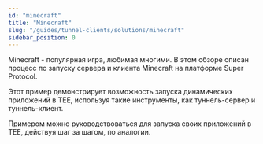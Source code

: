```yaml
---
id: "minecraft"
title: "Minecraft"
slug: "/guides/tunnel-clients/solutions/minecraft"
sidebar_position: 0
---
```


Minecraft - популярная игра, любимая многими. В этом обзоре описан процесс по запуску сервера и клиента Minecraft на платформе Super Protocol.

Этот пример демонстрирует возможность запуска динамических приложений в TEE, используя такие инструменты, как туннель-сервер и туннель-клиент.

Примером можно руководствоваться для запуска своих приложений в TEE, действуя шаг за шагом, по аналогии.
